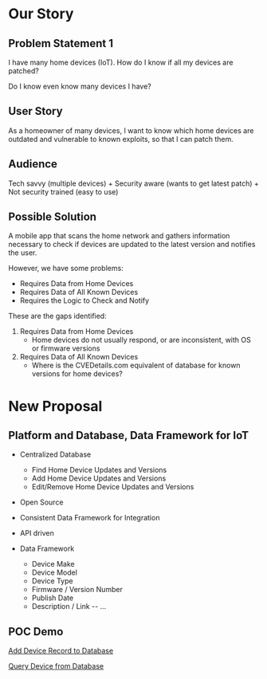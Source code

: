 # Our Story

## Problem Statement 1

I have many home devices (IoT).
How do I know if all my devices are patched?

Do I know even know many devices I have?

## User Story

As a homeowner of many devices,
I want to know which home devices are outdated and vulnerable to known exploits,
so that I can patch them.

## Audience

Tech savvy (multiple devices)
     +
Security aware (wants to get latest patch)
     +
Not security trained (easy to use)


## Possible Solution

A mobile app that scans the home network and gathers information necessary to check if devices are updated to the latest version and notifies the user.

However, we have some problems:
* Requires Data from Home Devices
* Requires Data of All Known Devices
* Requires the Logic to Check and Notify

These are the gaps identified:
1. Requires Data from Home Devices
   - Home devices do not usually respond, or are inconsistent, with OS or firmware versions
1. Requires Data of All Known Devices
   - Where is the CVEDetails.com equivalent of database for known versions for home devices?

# New Proposal

## Platform and Database, Data Framework for IoT
- Centralized Database
  - Find Home Device Updates and Versions
  - Add Home Device Updates and Versions
  - Edit/Remove Home Device Updates and Versions
- Open Source
- Consistent Data Framework for Integration
- API driven

- Data Framework
  - Device Make
  - Device Model
  - Device Type
  - Firmware / Version Number
  - Publish Date
  - Description / Link
  -- ...


## POC Demo

[Add Device Record to Database](./add-device-update.html)

[Query Device from Database](./get-device-update.html)
